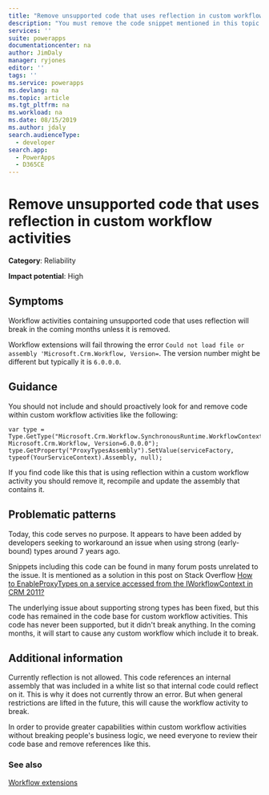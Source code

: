 ```yaml
---
title: "Remove unsupported code that uses reflection in custom workflow activities | MicrosoftDocs"
description: "You must remove the code snippet mentioned in this topic if you find it in custom workflow activities"
services: ''
suite: powerapps
documentationcenter: na
author: JimDaly
manager: ryjones
editor: ''
tags: ''
ms.service: powerapps
ms.devlang: na
ms.topic: article
ms.tgt_pltfrm: na
ms.workload: na
ms.date: 08/15/2019
ms.author: jdaly
search.audienceType: 
  - developer
search.app: 
  - PowerApps
  - D365CE
---
```

# Remove unsupported code that uses reflection in custom workflow activities

**Category**: Reliability

**Impact potential**: High

<a name='symptoms'></a>

## Symptoms

Workflow activities containing unsupported code that uses reflection will break in the coming months unless it is removed.

Workflow extensions will fail throwing the error `Could not load file or assembly 'Microsoft.Crm.Workflow, Version=`. The version number might be different but typically it is `6.0.0.0`.


<a name='guidance'></a>

## Guidance

You should not include and should proactively look for and remove code within custom workflow activities like the following:

```
var type = Type.GetType("Microsoft.Crm.Workflow.SynchronousRuntime.WorkflowContext, Microsoft.Crm.Workflow, Version=6.0.0.0");
type.GetProperty("ProxyTypesAssembly").SetValue(serviceFactory, typeof(YourServiceContext).Assembly, null); 
```

If you find code like this that is using reflection within a custom workflow activity you should remove it, recompile and update the assembly that contains it.

<a name='problem'></a>

## Problematic patterns

Today, this code serves no purpose. It appears to have been added by developers seeking to workaround an issue when using strong (early-bound) types around 7 years ago. 

Snippets including this code can be found in many forum posts unrelated to the issue. It is mentioned as a solution in this post on Stack Overflow [How to EnableProxyTypes on a service accessed from the IWorkflowContext in CRM 2011?](https://stackoverflow.com/questions/9230117/how-to-enableproxytypes-on-a-service-accessed-from-the-iworkflowcontext-in-crm-2/45948206)

The underlying issue about supporting strong types has been fixed, but this code has remained in the code base for custom workflow activities. This code has never been supported, but it didn't break anything. In the coming months, it will start to cause any custom workflow which include it to break.


<a name='additional'></a>

## Additional information

Currently reflection is not allowed. This code references an internal assembly that was included in a white list so that internal code could reflect on it. This is why it does not currently throw an error. But when general restrictions are lifted in the future, this will cause the workflow activity to break.

In order to provide greater capabilities within custom workflow activities without breaking people's business logic, we need everyone to review their code base and remove references like this.

<a name='seealso'></a>

### See also

[Workflow extensions](../../workflow/workflow-extensions.md)
